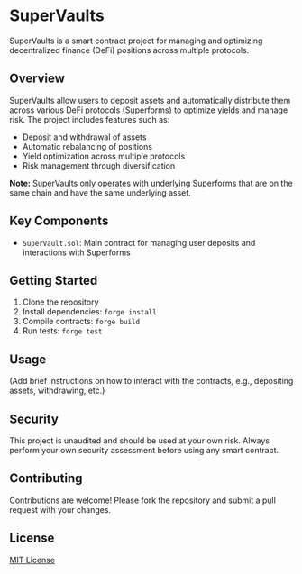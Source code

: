 # SuperVaults

SuperVaults is a smart contract project for managing and optimizing decentralized finance (DeFi) positions across multiple protocols.

## Overview

SuperVaults allow users to deposit assets and automatically distribute them across various DeFi protocols (Superforms) to optimize yields and manage risk. The project includes features such as:

- Deposit and withdrawal of assets
- Automatic rebalancing of positions
- Yield optimization across multiple protocols
- Risk management through diversification

**Note:** SuperVaults only operates with underlying Superforms that are on the same chain and have the same underlying asset.

## Key Components

- `SuperVault.sol`: Main contract for managing user deposits and interactions with Superforms

## Getting Started

1. Clone the repository
2. Install dependencies: `forge install`
3. Compile contracts: `forge build`
4. Run tests: `forge test`

## Usage

(Add brief instructions on how to interact with the contracts, e.g., depositing assets, withdrawing, etc.)

## Security

This project is unaudited and should be used at your own risk. Always perform your own security assessment before using any smart contract.

## Contributing

Contributions are welcome! Please fork the repository and submit a pull request with your changes.

## License

[MIT License](LICENSE)